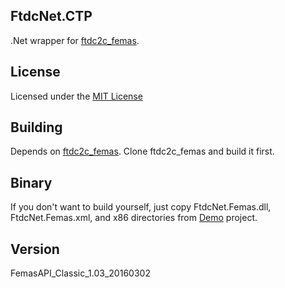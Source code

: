 ## FtdcNet.CTP

.Net wrapper for [ftdc2c_femas](http://github.com/shawn666liu/ftdc2c_femas).

## License

Licensed under the [MIT License](http://www.mit-license.org/)

## Building

Depends on [ftdc2c_femas](http://github.com/shawn666liu/ftdc2c_femas). Clone ftdc2c_femas and build it first.

## Binary

If you don't want to build yourself, just copy FtdcNet.Femas.dll, FtdcNet.Femas.xml, and x86 directories from [Demo](http://github.com/shawn666liu/FtdcNet.Femas/tree/master/Demo) project.

## Version

FemasAPI_Classic_1.03_20160302